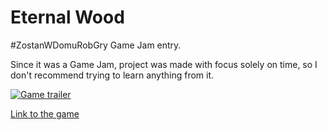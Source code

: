 # Eternal Wood
 #ZostanWDomuRobGry Game Jam entry.

Since it was a Game Jam, project was made with focus solely on time, so I don't recommend trying to learn anything from it.

[![Game trailer](http://img.youtube.com/watch?v=LTIePReKGB8/0.jpg)](http://www.youtube.com/watch?v=LTIePReKGB8)

[Link to the game](https://kodeman010.itch.io/eternal-wood)
